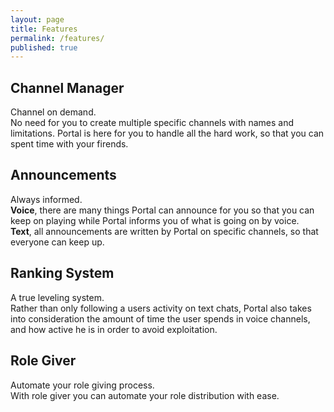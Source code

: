 ```yaml
---
layout: page
title: Features
permalink: /features/
published: true
---
```


<div class="page" markdown="1">

## Channel Manager
Channel on demand. <br>
No need for you to create multiple specific channels with names and limitations. Portal is here for you to handle all the hard work, so that you can spent time with your firends.

## Announcements
Always informed. <br>
**Voice**, there are many things Portal can announce for you so that you can keep on playing while Portal informs you of what is going on by voice. <br>
**Text**, all announcements are written by Portal on specific channels, so that everyone can keep up.

## Ranking System
A true leveling system. <br>
Rather than only following a users activity on text chats, Portal also takes into consideration the amount of time the user spends in voice channels, and how active he is in order to avoid exploitation.

## Role Giver
Automate your role giving process. <br>
With role giver you can automate your role distribution with ease.

</div>
